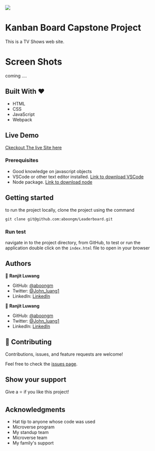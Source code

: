 ![](https://img.shields.io/badge/Microverse-blueviolet)

# Kanban Board Capstone Project

This is a TV Shows web site.

# Screen Shots

coming ....

## Built With &hearts;

- HTML
- CSS
- JavaScript
- Webpack

## Live Demo

[Ckeckout The live Site here](https://aboongm.github.io/Leaderboard/)

### Prerequisites

- Good knowledge on javascript objects
- VSCode or other text editor installed. [Link to download VSCode](https://code.visualstudio.com/download)
- Node package. [Link to download node](https://nodejs.org/en/download/)

## Getting started

to run the project locally, clone the project using the command

`git clone git@github.com:aboongm/Leaderboard.git`

### Run test

navigate in to the project directory, from GitHub,
to test or run the application double click on the `index.html` file to open in your browser

## Authors

👤 **Ranjit Luwang**

- GitHub: [@aboongm](https://github.com/aboongm)
- Twitter: [@John_luang1](https://twitter.com/John_luang1)
- LinkedIn: [LinkedIn](https://www.linkedin.com/in/mayengbam-ranjit-luwang-31962418/)

👤 **Ranjit Luwang**

- GitHub: [@aboongm](https://github.com/aboongm)
- Twitter: [@John_luang1](https://twitter.com/John_luang1)
- LinkedIn: [LinkedIn](https://www.linkedin.com/in/mayengbam-ranjit-luwang-31962418/)

## 🤝 Contributing

Contributions, issues, and feature requests are welcome!

Feel free to check the [issues page](../../issues/).

## Show your support

Give a ⭐️ if you like this project!

## Acknowledgments

- Hat tip to anyone whose code was used
- Microverse program
- My standup team
- Microverse team
- My family's support
